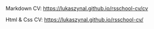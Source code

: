 Markdown CV:
https://lukaszynal.github.io/rsschool-cv/cv

Html & Css CV:
https://lukaszynal.github.io/rsschool-cv/